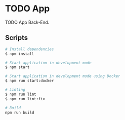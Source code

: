 # TODO App

TODO App Back-End.

## Scripts

```bash
# Install dependencies
$ npm install

# Start application in development mode
$ npm start

# Start application in development mode using Docker
$ npm run start:docker

# Linting
$ npm run lint
$ npm run lint:fix

# Build
npm run build
```
